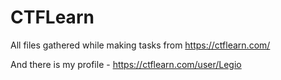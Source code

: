 # CTFLearn
All files gathered while making tasks from https://ctflearn.com/

And there is my profile - https://ctflearn.com/user/Legio
